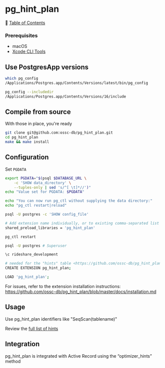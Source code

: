 # pg_hint_plan

📁 [Table of Contents](README.md)

### Prerequisites
- macOS
- [Xcode CLI Tools](xcode_cli_tools.md)

## Use PostgresApp versions
```sh
which pg_config
/Applications/Postgres.app/Contents/Versions/latest/bin/pg_config

pg_config --includedir
/Applications/Postgres.app/Contents/Versions/16/include
```

## Compile from source
With those in place, you're ready

```sh
git clone git@github.com:ossc-db/pg_hint_plan.git
cd pg_hint_plan
make && make install
```


## Configuration
Set `PGDATA`

```sh
export PGDATA="$(psql $DATABASE_URL \
    -c 'SHOW data_directory' \
    --tuples-only | sed 's/^[ \t]*//')"
echo "Value set for PGDATA: $PGDATA"

echo "You can now run pg_ctl without supplying the data directory:"
echo "pg_ctl restart|reload"
```

```sh
psql -U postgres -c 'SHOW config_file'

# Add extension name individually, or to existing comma-separated list
shared_preload_libraries = 'pg_hint_plan'

pg_ctl restart

psql -U postgres # Superuser

\c rideshare_development

# needed for the "hints" table <https://github.com/ossc-db/pg_hint_plan/blob/master/docs/hint_table.md>
CREATE EXTENSION pg_hint_plan;

LOAD 'pg_hint_plan';
```

For issues, refer to the extension installation instructions: <https://github.com/ossc-db/pg_hint_plan/blob/master/docs/installation.md>

## Usage
Use pg_hint_plan identifiers like "SeqScan(tablename)"

Review the [full list of hints](https://github.com/ossc-db/pg_hint_plan/blob/master/docs/hint_list.md)


## Integration
pg_hint_plan is integrated with Active Record using the “optimizer_hints” method
